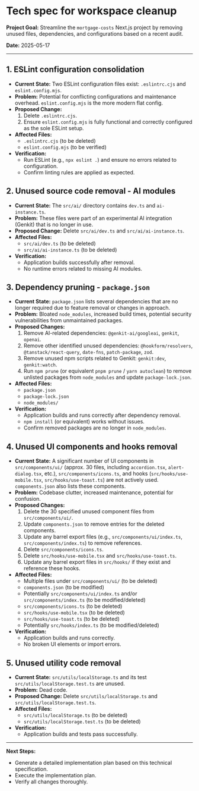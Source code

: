 # Tech spec for workspace cleanup

**Project Goal:** Streamline the `mortgage-costs` Next.js project by removing unused files, dependencies, and configurations based on a recent audit.

**Date:** 2025-05-17

---

## 1. ESLint configuration consolidation

*   **Current State:** Two ESLint configuration files exist: `.eslintrc.cjs` and `eslint.config.mjs`.
*   **Problem:** Potential for conflicting configurations and maintenance overhead. `eslint.config.mjs` is the more modern flat config.
*   **Proposed Change:**
    1.  Delete `.eslintrc.cjs`.
    2.  Ensure `eslint.config.mjs` is fully functional and correctly configured as the sole ESLint setup.
*   **Affected Files:**
    *   `.eslintrc.cjs` (to be deleted)
    *   `eslint.config.mjs` (to be verified)
*   **Verification:**
    *   Run ESLint (e.g., `npx eslint .`) and ensure no errors related to configuration.
    *   Confirm linting rules are applied as expected.

## 2. Unused source code removal - AI modules

*   **Current State:** The `src/ai/` directory contains `dev.ts` and `ai-instance.ts`.
*   **Problem:** These files were part of an experimental AI integration (Genkit) that is no longer in use.
*   **Proposed Change:** Delete `src/ai/dev.ts` and `src/ai/ai-instance.ts`.
*   **Affected Files:**
    *   `src/ai/dev.ts` (to be deleted)
    *   `src/ai/ai-instance.ts` (to be deleted)
*   **Verification:**
    *   Application builds successfully after removal.
    *   No runtime errors related to missing AI modules.

## 3. Dependency pruning - `package.json`

*   **Current State:** `package.json` lists several dependencies that are no longer required due to feature removal or changes in approach.
*   **Problem:** Bloated `node_modules`, increased build times, potential security vulnerabilities from unmaintained packages.
*   **Proposed Changes:**
    1.  Remove AI-related dependencies: `@genkit-ai/googleai`, `genkit`, `openai`.
    2.  Remove other identified unused dependencies: `@hookform/resolvers`, `@tanstack/react-query`, `date-fns`, `patch-package`, `zod`.
    3.  Remove unused npm scripts related to Genkit: `genkit:dev`, `genkit:watch`.
    4.  Run `npm prune` (or equivalent `pnpm prune` / `yarn autoclean`) to remove unlisted packages from `node_modules` and update `package-lock.json`.
*   **Affected Files:**
    *   `package.json`
    *   `package-lock.json`
    *   `node_modules/`
*   **Verification:**
    *   Application builds and runs correctly after dependency removal.
    *   `npm install` (or equivalent) works without issues.
    *   Confirm removed packages are no longer in `node_modules`.

## 4. Unused UI components and hooks removal

*   **Current State:** A significant number of UI components in `src/components/ui/` (approx. 30 files, including `accordion.tsx`, `alert-dialog.tsx`, etc.), `src/components/icons.ts`, and hooks (`src/hooks/use-mobile.tsx`, `src/hooks/use-toast.ts`) are not actively used. `components.json` also lists these components.
*   **Problem:** Codebase clutter, increased maintenance, potential for confusion.
*   **Proposed Changes:**
    1.  Delete the 30 specified unused component files from `src/components/ui/`.
    2.  Update `components.json` to remove entries for the deleted components.
    3.  Update any barrel export files (e.g., `src/components/ui/index.ts`, `src/components/index.ts`) to remove references.
    4.  Delete `src/components/icons.ts`.
    5.  Delete `src/hooks/use-mobile.tsx` and `src/hooks/use-toast.ts`.
    6.  Update any barrel export files in `src/hooks/` if they exist and reference these hooks.
*   **Affected Files:**
    *   Multiple files under `src/components/ui/` (to be deleted)
    *   `components.json` (to be modified)
    *   Potentially `src/components/ui/index.ts` and/or `src/components/index.ts` (to be modified/deleted)
    *   `src/components/icons.ts` (to be deleted)
    *   `src/hooks/use-mobile.tsx` (to be deleted)
    *   `src/hooks/use-toast.ts` (to be deleted)
    *   Potentially `src/hooks/index.ts` (to be modified/deleted)
*   **Verification:**
    *   Application builds and runs correctly.
    *   No broken UI elements or import errors.

## 5. Unused utility code removal

*   **Current State:** `src/utils/localStorage.ts` and its test `src/utils/localStorage.test.ts` are unused.
*   **Problem:** Dead code.
*   **Proposed Change:** Delete `src/utils/localStorage.ts` and `src/utils/localStorage.test.ts`.
*   **Affected Files:**
    *   `src/utils/localStorage.ts` (to be deleted)
    *   `src/utils/localStorage.test.ts` (to be deleted)
*   **Verification:**
    *   Application builds and tests pass successfully.

---

**Next Steps:**
*   Generate a detailed implementation plan based on this technical specification.
*   Execute the implementation plan.
*   Verify all changes thoroughly.